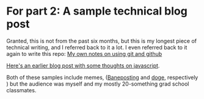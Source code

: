# For part 2: A sample technical blog post

Granted, this is not from the past six months, but this is my longest piece of technical writing, and I referred back to it a lot. I even referred back to it again to write this repo: [My own notes on using git and github](https://stu.itp.nyu.edu/~eef206/blog/erins-all-caps-guide-to-git-and-github-troubleshooting-for-total-n00bs/) 

[Here's an earlier blog post with some thoughts on javascript](https://stu.itp.nyu.edu/~eef206/blog/nature-of-code-week-1-random-walker/ ).

Both of these samples include memes, \([Baneposting](http://knowyourmeme.com/memes/baneposting) and [doge](http://knowyourmeme.com/memes/doge), respectively \) but the audience was myself and my mostly 20-something grad school classmates.
